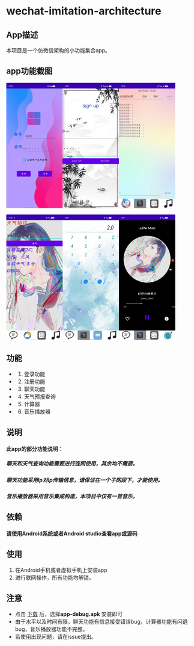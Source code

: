 # wechat-imitation-architecture

## App描述

本项目是一个仿微信架构的小功能集合app。

## app功能截图
<img src="https://github.com/LiuEhe/wechat-imitation-architecture/blob/main/result_picture/login_in.jpg" width="150" height="333"><img src="https://github.com/LiuEhe/wechat-imitation-architecture/blob/main/result_picture/register2.jpg" width="150" height="333"><img src="https://github.com/LiuEhe/wechat-imitation-architecture/blob/main/result_picture/chat.jpg" width="150" height="333">


<img src="https://github.com/LiuEhe/wechat-imitation-architecture/blob/main/result_picture/weather.jpg" width="150" height="333"><img src="https://github.com/LiuEhe/wechat-imitation-architecture/blob/main/result_picture/calculate.jpg" width="150" height="333"><img src="https://github.com/LiuEhe/wechat-imitation-architecture/blob/main/result_picture/music.jpg" width="150" height="333">






## 功能

- 1. 登录功能
- 2. 注册功能
- 3. 聊天功能
- 4. 天气预报查询
- 5. 计算器
- 6. 音乐播放器


## 说明
 
  #### 此app的部分功能说明：
  ##### 聊天和天气查询功能需要进行连网使用，其余均不需要。
  ##### 聊天功能采用ip对ip传输信息，请保证在一个子网段下，才能使用。
  ##### 音乐播放器采用音乐集成构造，本项目中仅有一首音乐。
  

## 依赖

#### 请使用Android系统或者Android studio查看app或源码

## 使用

1. 在Android手机或者虚拟手机上安装app
2. 进行联网操作，所有功能均解锁。


## 注意

- 点击  [下载](https://github.com/LiuEhe/wechat-imitation-architecture/releases/tag/v1.0.0) 后，选择**app-debug.apk**
安装即可
- 由于水平以及时间有限，聊天功能有信息接受错误bug，计算器功能有闪退bug，音乐播放器功能不完整。
- 若使用出现问题，请在issue提出。



